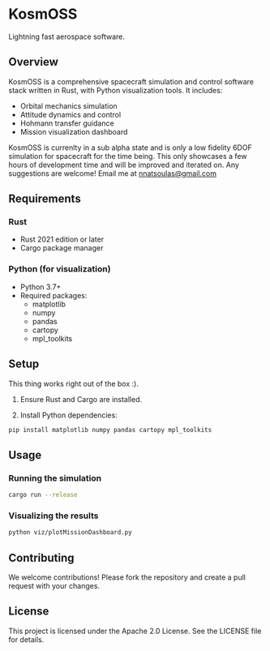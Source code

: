 # KosmOSS
Lightning fast aerospace software.

## Overview
KosmOSS is a comprehensive spacecraft simulation and control software stack written in Rust, with Python visualization tools. It includes:

- Orbital mechanics simulation
- Attitude dynamics and control
- Hohmann transfer guidance
- Mission visualization dashboard

KosmOSS is currenlty in a sub alpha state and is only a low fidelity 6DOF simulation for spacecraft for the time being.
This only showcases a few hours of development time and will be improved and iterated on.
Any suggestions are welcome! Email me at nnatsoulas@gmail.com

## Requirements

### Rust
- Rust 2021 edition or later
- Cargo package manager

### Python (for visualization)
- Python 3.7+
- Required packages:
  - matplotlib
  - numpy
  - pandas
  - cartopy
  - mpl_toolkits

## Setup
This thing works right out of the box :).

1. Ensure Rust and Cargo are installed.

2. Install Python dependencies:
```bash
pip install matplotlib numpy pandas cartopy mpl_toolkits
```

## Usage

### Running the simulation
```bash
cargo run --release
```

### Visualizing the results
```bash
python viz/plotMissionDashboard.py
```

## Contributing

We welcome contributions! Please fork the repository and create a pull request with your changes.

## License

This project is licensed under the Apache 2.0 License. See the LICENSE file for details.